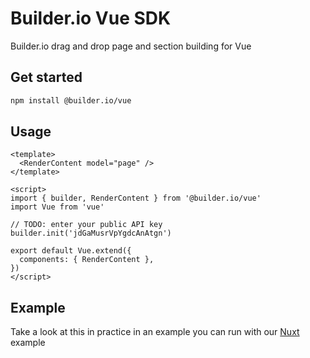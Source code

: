 # Builder.io Vue SDK

Builder.io drag and drop page and section building for Vue

## Get started

```bash
npm install @builder.io/vue
```

## Usage

```vue
<template>
  <RenderContent model="page" />
</template>

<script>
import { builder, RenderContent } from '@builder.io/vue'
import Vue from 'vue'

// TODO: enter your public API key
builder.init('jdGaMusrVpYgdcAnAtgn')

export default Vue.extend({
  components: { RenderContent },
})
</script>
```

## Example

Take a look at this in practice in an example you can run with our [Nuxt](../examples/nuxt) example